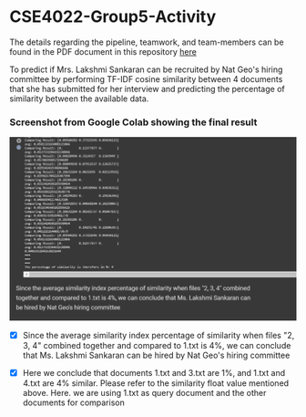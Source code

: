 # CSE4022-Group5-Activity

The details regarding the pipeline, teamwork, and team-members can be found in the PDF document in this repository [here](https://github.com/lopeselio/CSE4022-Group5-Activity/blob/master/Team%205%20-%20Nat%20Geo%20Group%20Activity.pdf)

To predict if Mrs. Lakshmi Sankaran can be recruited by Nat Geo's hiring committee by performing TF-IDF cosine similarity between 4 documents that she has submitted for her interview and predicting the percentage of similarity between the available data. 


### Screenshot from Google Colab showing the final result
![Result](https://github.com/lopeselio/CSE4022-Group5-Activity/blob/master/natgeo.PNG)

- [x] Since the average similarity index percentage of similarity when files "2, 3, 4" combined together and compared to 1.txt is 4%, we can conclude that Ms. Lakshmi Sankaran can be hired by Nat Geo's hiring committee

- [x] Here we conclude that documents 1.txt and 3.txt are 1%, and 1.txt and 4.txt are 4% similar. Please refer to the similarity float value mentioned above. Here. we are using 1.txt as query document and the other documents for comparison
